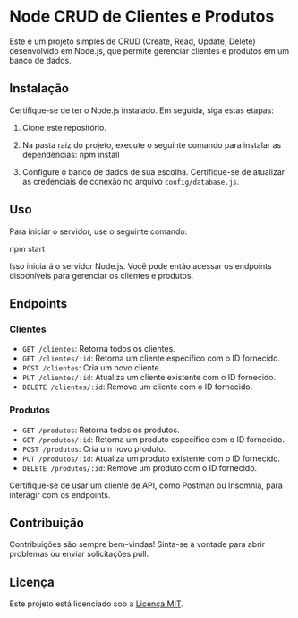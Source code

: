 
# Node CRUD de Clientes e Produtos

Este é um projeto simples de CRUD (Create, Read, Update, Delete) desenvolvido em Node.js, que permite gerenciar clientes e produtos em um banco de dados.

## Instalação

Certifique-se de ter o Node.js instalado. Em seguida, siga estas etapas:

1. Clone este repositório.
2. Na pasta raiz do projeto, execute o seguinte comando para instalar as dependências:
npm install

3. Configure o banco de dados de sua escolha. Certifique-se de atualizar as credenciais de conexão no arquivo `config/database.js`.

## Uso

Para iniciar o servidor, use o seguinte comando:

npm start


Isso iniciará o servidor Node.js. Você pode então acessar os endpoints disponíveis para gerenciar os clientes e produtos.

## Endpoints

### Clientes

- `GET /clientes`: Retorna todos os clientes.
- `GET /clientes/:id`: Retorna um cliente específico com o ID fornecido.
- `POST /clientes`: Cria um novo cliente.
- `PUT /clientes/:id`: Atualiza um cliente existente com o ID fornecido.
- `DELETE /clientes/:id`: Remove um cliente com o ID fornecido.

### Produtos

- `GET /produtos`: Retorna todos os produtos.
- `GET /produtos/:id`: Retorna um produto específico com o ID fornecido.
- `POST /produtos`: Cria um novo produto.
- `PUT /produtos/:id`: Atualiza um produto existente com o ID fornecido.
- `DELETE /produtos/:id`: Remove um produto com o ID fornecido.

Certifique-se de usar um cliente de API, como Postman ou Insomnia, para interagir com os endpoints.

## Contribuição

Contribuições são sempre bem-vindas! Sinta-se à vontade para abrir problemas ou enviar solicitações pull.

## Licença

Este projeto está licenciado sob a [Licença MIT](https://opensource.org/licenses/MIT).


